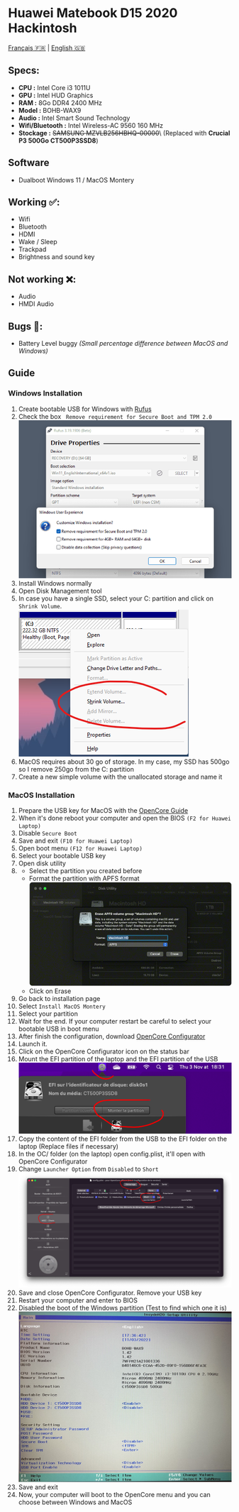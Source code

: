 # Huawei Matebook D15 2020 Hackintosh
[Français 🇫🇷](README-fr.md) | [English 🇬🇧](README.md)

## Specs:
- **CPU :** Intel Core i3 1011U
- **GPU :** Intel HUD Graphics
- **RAM :** 8Go DDR4 2400 MHz
- **Model :** BOHB-WAX9
- **Audio :** Intel Smart Sound Technology
- **Wifi/Bluetooth :** Intel Wireless-AC 9560 160 MHz
- **Stockage :** ~~SAMSUNG MZVLB256HBHQ-00000~~\ (Replaced with **Crucial P3 500Go CT500P3SSD8**)

## Software
- Dualboot Windows 11 / MacOS Montery

## Working ✅:
- Wifi
- Bluetooth
- HDMI
- Wake / Sleep
- Trackpad
- Brightness and sound key

## Not working ❌:
- Audio
- HMDI Audio

## Bugs 🔁:
- Battery Level buggy *(Small percentage difference between MacOS and Windows)*

## Guide
### Windows Installation
1. Create bootable USB for Windows with [Rufus](https://rufus.ie/fr/)
2. Check the box ` Remove requirement for Secure Boot and TPM 2.0` ![Rufus](img/rufus.png)
3. Install Windows normally
4. Open Disk Management tool
5. In case you have a single SSD, select your C: partition and click on `Shrink Volume`. ![Shrink Volume](img/disk_management.png)
6. MacOS requires  about 30 go of storage. In my case, my SSD has 500go so I remove 250go from the C: partition
7. Create a new simple volume with the unallocated storage and name it

### MacOS Installation
1. Prepare the USB key for MacOS with the [OpenCore Guide](https://dortania.github.io/OpenCore-Install-Guide/)
2. When it's done reboot your computer and open the BIOS `(F2 for Huawei Laptop)`
3. Disable `Secure Boot`
4. Save and exit `(F10 for Huawei Laptop)`
5. Open boot menu `(F12 for Huawei Laptop)`
6. Select your bootable USB key
7. Open disk utility
8. - Select the partition you created before
   - Format the partition with APFS format
![Format partition](img/erase.png)
    - Click on Erase
9. Go back to installation page
10. Select `Install MacOS Montery`
11. Select your partition
12. Wait for the end. If your computer restart be careful to select your bootable USB in boot menu
13. After finish the configuration, download [OpenCore Configurator](https://mackie100projects.altervista.org/download-opencore-configurator/)
14. Launch it.
15. Click on the OpenCore Configurator icon on the status bar
16. Mount the EFI partition of the laptop and the EFI partition of the USB
![Mount Partition](img/mount.png)
17. Copy the content of the EFI folder from the USB to the EFI folder on the laptop (Replace files if necessary)
18. In the OC/ folder (on the laptop) open config.plist, it'll open with OpenCore Configurator
19. Change `Launcher Option` from `Disabled` to `Short`
![Launcher Option](img/opencore.png) 
20. Save and close OpenCore Configurator. Remove your USB key
21. Restart your computer and enter to BIOS
22. Disabled the boot of the Windows partition  (Test to find which one it is)
![Bios](img/bios.jpg)
23. Save and exit
24. Now, your computer will boot to the OpenCore menu and you can choose between Windows and MacOS